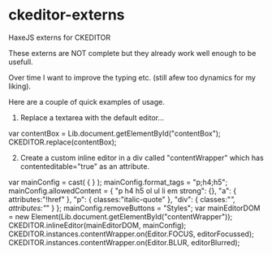 ckeditor-externs
================

HaxeJS externs for CKEDITOR

These externs are NOT complete but they already work well enough to be usefull.

Over time I want to improve the typing etc. (still afew too dynamics for my liking).

Here are a couple of quick examples of usage.

1. Replace a textarea with the default editor...

var contentBox = Lib.document.getElementById("contentBox");
CKEDITOR.replace(contentBox);

2. Create a custom inline editor in a div called "contentWrapper" which has contenteditable="true" as an attribute.

var mainConfig = cast( { } );
mainConfig.format_tags = "p;h4;h5";
mainConfig.allowedContent = {
                							"p h4 h5 ol ul li em strong": {},
                							"a": {
                									attributes:"!href"
                							},
                							"p": {
                									classes:"italic-quote"
                							},
                								"div": {
                										classes:"*",
                										attributes:"*"
                								}
  						              };
mainConfig.removeButtons = "Styles";
var mainEditorDOM = new Element(Lib.document.getElementById("contentWrapper"));
CKEDITOR.inlineEditor(mainEditorDOM, mainConfig);
CKEDITOR.instances.contentWrapper.on(Editor.FOCUS, editorFocussed);
CKEDITOR.instances.contentWrapper.on(Editor.BLUR, editorBlurred);
